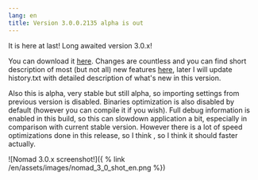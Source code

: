 ```yaml
---
lang: en
title: Version 3.0.0.2135 alpha is out
---
```

It is here at last! Long awaited version 3.0.x!

You can download it [here](/en/downloads). Changes are countless and you can find short description of most (but not all) new features [here](https://groups.google.com/d/msg/nomad-net/8lzFUR6G4zY/KIX_SKwxEokJ), later I will update history.txt with detailed description of what's new in this version.

Also this is alpha, very stable but still alpha, so importing settings from previous version is disabled. Binaries optimization is also disabled by default (however you can compile it if you wish). Full debug information is enabled in this build, so this can slowdown application a bit, especially in comparison with current stable version. However there is a lot of speed optimizations done in this release, so I think , so I think it should faster actually.

![Nomad 3.0.x screenshot!]({ % link /en/assets/images/nomad_3_0_shot_en.png %})
